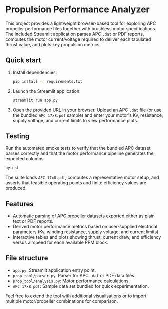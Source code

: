 # Propulsion Performance Analyzer

This project provides a lightweight browser-based tool for exploring APC
propeller performance files together with brushless motor specifications. The
included Streamlit application parses APC `.dat` or PDF reports, computes the
motor current/voltage required to deliver each tabulated thrust value, and plots
key propulsion metrics.

## Quick start

1. Install dependencies:

   ```bash
   pip install -r requirements.txt
   ```

2. Launch the Streamlit application:

   ```bash
   streamlit run app.py
   ```

3. Open the provided URL in your browser. Upload an APC `.dat` file (or use the
   bundled `APC 17x8.pdf` sample) and enter your motor's Kv, resistance, supply
   voltage, and current limits to view performance plots.

## Testing

Run the automated smoke tests to verify that the bundled APC dataset parses
correctly and that the motor performance pipeline generates the expected
columns:

```bash
pytest
```

The suite loads `APC 17x8.pdf`, computes a representative motor setup, and
asserts that feasible operating points and finite efficiency values are
produced.

## Features

- Automatic parsing of APC propeller datasets exported either as plain text or
  PDF reports.
- Derived motor performance metrics based on user-supplied electrical
  parameters (Kv, winding resistance, supply voltage, and current limits).
- Interactive tables and plots showing thrust, current draw, and efficiency
  versus airspeed for each available RPM block.

## File structure

- `app.py`: Streamlit application entry point.
- `prop_tool/parser.py`: Parser for APC `.dat` or PDF data files.
- `prop_tool/analysis.py`: Motor performance calculations.
- `APC 17x8.pdf`: Sample data set bundled for quick experimentation.

Feel free to extend the tool with additional visualisations or to import
multiple motor/propeller combinations for comparison.
